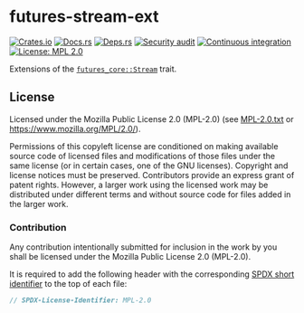 <!-- SPDX-FileCopyrightText: The futures-stream-ext authors -->
<!-- SPDX-License-Identifier: MPL-2.0 -->

# futures-stream-ext

[![Crates.io](https://img.shields.io/crates/v/futures-stream-ext.svg)](https://crates.io/crates/futures-stream-ext)
[![Docs.rs](https://docs.rs/futures-stream-ext/badge.svg)](https://docs.rs/futures-stream-ext)
[![Deps.rs](https://deps.rs/repo/github/uklotzde/futures-stream-ext/status.svg)](https://deps.rs/repo/github/uklotzde/futures-stream-ext)
[![Security audit](https://github.com/uklotzde/futures-stream-ext/actions/workflows/security-audit.yaml/badge.svg)](https://github.com/uklotzde/futures-stream-ext/actions/workflows/security-audit.yaml)
[![Continuous integration](https://github.com/uklotzde/futures-stream-ext/actions/workflows/test.yaml/badge.svg)](https://github.com/uklotzde/futures-stream-ext/actions/workflows/test.yaml)
[![License: MPL 2.0](https://img.shields.io/badge/License-MPL_2.0-brightgreen.svg)](https://opensource.org/licenses/MPL-2.0)

Extensions of the
[`futures_core::Stream`](https://docs.rs/futures-core/latest/futures_core/stream/trait.Stream.html)
trait.

## License

Licensed under the Mozilla Public License 2.0 (MPL-2.0) (see [MPL-2.0.txt](LICENSES/MPL-2.0.txt) or
<https://www.mozilla.org/MPL/2.0/>).

Permissions of this copyleft license are conditioned on making available source code of licensed
files and modifications of those files under the same license (or in certain cases, one of the GNU
licenses). Copyright and license notices must be preserved. Contributors provide an express grant of
patent rights. However, a larger work using the licensed work may be distributed under different
terms and without source code for files added in the larger work.

### Contribution

Any contribution intentionally submitted for inclusion in the work by you shall be licensed under
the Mozilla Public License 2.0 (MPL-2.0).

It is required to add the following header with the corresponding
[SPDX short identifier](https://spdx.dev/ids/) to the top of each file:

```rust
// SPDX-License-Identifier: MPL-2.0
```
